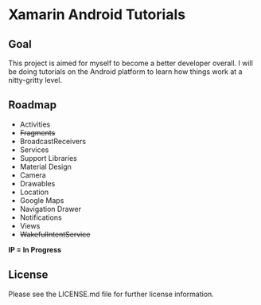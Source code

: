 # Xamarin Android Tutorials #

## Goal ##

This project is aimed for myself to become a better developer overall. I will be doing tutorials on the Android platform to learn how things work at a nitty-gritty level.

## Roadmap ##

- Activities
- ~~Fragments~~
- BroadcastReceivers
- Services
- Support Libraries
- Material Design
- Camera
- Drawables
- Location
- Google Maps
- Navigation Drawer
- Notifications
- Views
- ~~WakefulIntentService~~

**IP = In Progress**

## License ##

Please see the LICENSE.md file for further license information.
